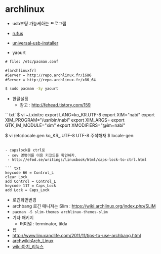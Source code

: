 # archlinux

- usb부팅 가능케하는 프로그램
 - [rufus](http://rufus.akeo.ie/)
 - [universal-usb-installer](http://www.pendrivelinux.com/universal-usb-installer-easy-as-1-2-3/)

- yaourt

``` txt
# file: /etc/pacman.conf  

#[archlinuxfr]
#Server = http://repo.archlinux.fr/i686
#Server = http://repo.archlinux.fr/x86_64
```

``` sh
$ sudo pacman -Sy yaourt
```

- 한글설정
  - 참고 : http://fehead.tistory.com/159

`` txt`
$ vi ~/.xinitrc
export LANG=ko_KR.UTF-8
export XIM="nabi"
export XIM_PROGRAM="/usr/bin/nabi"
export XIM_ARGS=
export GTK_IM_MODULE="xim"
export XMODIFIERS="@im=nabi"

$ vi /etc/locale.gen
ko_KR_.UTF-8 UTF-8 주석해재
$ locale-gen
```

- capslock을 ctrl로
 - xev 명령어를 이용 키코드를 확인하자.
 - http://efod.se/writings/linuxbook/html/caps-lock-to-ctrl.html

``` txt
keycode 66 = Control_L
clear Lock
add Control = Control_L
keycode 117 = Caps_Lock
add Lock = Caps_Lock

```

- 로긴화면변경
 - archbang 로긴 매니져는 Slim : <https://wiki.archlinux.org/index.php/SLiM>
 - `pacman -S slim-themes archlinux-themes-slim`
- 기타 패키지
  - 터미널 : terminator, tilda
- 팁
 - http://www.linuxandlife.com/2011/11/tips-to-use-archbang.html
- [archwiki:Arch_Linux](https://wiki.archlinux.org/index.php/Arch_Linux)
- [wiki:아치_리눅스](http://ko.wikipedia.org/wiki/아치_리눅스)